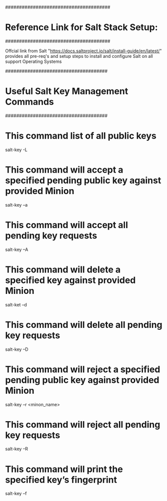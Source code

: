 ######################################
# Reference Link for Salt Stack Setup:
######################################

Offcial link from Salt "https://docs.saltproject.io/salt/install-guide/en/latest/" provides all pre-req's and setup steps to install and configure Salt on all support Operating Systems

#####################################
# Useful Salt Key Management Commands
#####################################

# This command list of all public keys

salt-key -L

# This command will accept a specified pending public key against provided Minion

salt-key –a <Minion Name>

# This command will accept all pending key requests

salt-key –A

# This command will delete a specified key against provided Minion

salt-ket –d <Minion Name> 

# This command will delete all pending key requests

salt-key –D

# This command will reject a specified pending public key against provided Minion

salt-key –r <minon_name>

# This command will reject all pending key requests

salt-key –R

# This command will print the specified key’s fingerprint

salt-key –f

